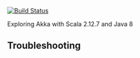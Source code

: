 
[![Build Status](https://api.travis-ci.org/felipegutierrez/explore-akka.svg?branch=master)](https://travis-ci.org/felipegutierrez/explore-akka)

Exploring Akka with Scala 2.12.7 and Java 8

## Troubleshooting

